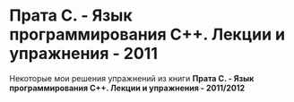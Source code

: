 Прата С. - Язык программирования С++. Лекции и упражнения - 2011
===

Некоторые мои решения упражнений из книги **Прата С. - Язык программирования С++. Лекции и упражнения - 2011/2012**
